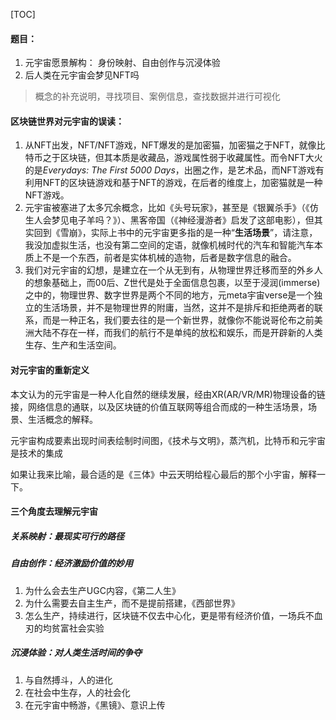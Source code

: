 [TOC]

#### 题目：

1. 元宇宙愿景解构： 身份映射、自由创作与沉浸体验
2. 后人类在元宇宙会梦见NFT吗

> 概念的补充说明，寻找项目、案例信息，查找数据并进行可视化

#### 区块链世界对元宇宙的误读：

1. 从NFT出发，NFT/NFT游戏，NFT爆发的是加密猫，加密猫之于NFT，就像比特币之于区块链，但其本质是收藏品，游戏属性弱于收藏属性。而令NFT大火的是*Everydays: The First 5000 Days*，出圈之作，是艺术品，而NFT游戏有利用NFT的区块链游戏和基于NFT的游戏，在后者的维度上，加密猫就是一种NFT游戏。
2. 元宇宙被塞进了太多冗余概念，比如《头号玩家》，甚至是《银翼杀手》（《仿生人会梦见电子羊吗？》）、黑客帝国（《神经漫游者》启发了这部电影），但其实回到《雪崩》，实际上书中的元宇宙更多指的是一种“**生活场景**”，请注意，我没加虚拟生活，也没有第二空间的定语，就像机械时代的汽车和智能汽车本质上不是一个东西，前者是实体机械的造物，后者是数字信息的融合。
3. 我们对元宇宙的幻想，是建立在一个从无到有，从物理世界迁移而至的外乡人的想象基础上，而00后、Z世代是处于全面信息包裹，以至于浸润(immerse)之中的，物理世界、数字世界是两个不同的地方，元meta宇宙verse是一个独立的生活场景，并不是物理世界的附庸，当然，这并不是排斥和拒绝两者的联系，而是一种正名，我们要去往的是一个新世界，就像你不能说哥伦布之前美洲大陆不存在一样，而我们的航行不是单纯的放松和娱乐，而是开辟新的人类生存、生产和生活空间。

#### 对元宇宙的重新定义

本文认为的元宇宙是一种人化自然的继续发展，经由XR(AR/VR/MR)物理设备的链接，网络信息的通联，以及区块链的价值互联网等组合而成的一种生活场景，场景、生活概念的解释。

元宇宙构成要素出现时间表绘制时间图，《技术与文明》，蒸汽机，比特币和元宇宙是技术的集成

如果让我来比喻，最合适的是《三体》中云天明给程心最后的那个小宇宙，解释一下。

#### 三个角度去理解元宇宙

##### 关系映射：最现实可行的路径

##### 自由创作：经济激励价值的妙用

1. 为什么会去生产UGC内容，《第二人生》
2. 为什么需要去自主生产，而不是提前搭建，《西部世界》
3. 怎么生产，持续进行，区块链不仅去中心化，更是带有经济价值，一场兵不血刃的均贫富社会实验

##### 沉浸体验：对人类生活时间的争夺

1. 与自然搏斗，人的进化
2. 在社会中生存，人的社会化
3. 在元宇宙中畅游，《黑镜》、意识上传